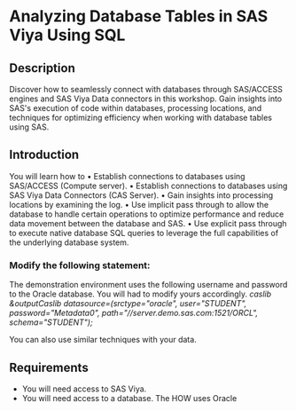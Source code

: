 # Analyzing Database Tables in SAS Viya Using SQL

## Description
Discover how to seamlessly connect with databases through SAS/ACCESS engines and SAS Viya Data connectors in this workshop. Gain insights into SAS's execution of code within databases, processing locations, and techniques for optimizing efficiency when working with database tables using SAS.

## Introduction
You will learn how to
•	Establish connections to databases using SAS/ACCESS (Compute server).
•	Establish connections to databases using SAS Viya Data Connectors (CAS Server).
•	Gain insights into processing locations by examining the log.
•	Use implicit pass through to allow the database to handle certain operations to optimize performance and reduce data movement between the database and SAS.
•	Use explicit pass through to execute native database SQL queries to leverage the full capabilities of the underlying database system.


### Modify the following statement:
The demonstration environment uses the following username and password to the Oracle database. You will had to modify yours accordingly.
*caslib &outputCaslib datasource=(srctype="oracle",
                                 user="STUDENT",
                                 password="Metadata0",
                                 path="//server.demo.sas.com:1521/ORCL",
                                 schema="STUDENT");*

You can also use similar techniques with your data.

## Requirements
- You will need access to SAS Viya.
- You will need access to a database. The HOW uses Oracle